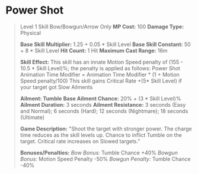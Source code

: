 # __Power Shot__ #
> Level 1 Skill
> Bow/Bowgun/Arrow Only
> **MP Cost:** 100
> **Damage Type:** Physical
> 
> **Base Skill Multiplier:** 1.25 + 0.05 * Skill Level
> **Base Skill Constant:** 50 + 8 * Skill Level
> **Hit Count:** 1 Hit
> **Maximum Cast Range:** 16m
>
> **Skill Effect:**
This skill has an innate Motion Speed penalty of (155 - 10.5 * Skill Level)%; the penalty is applied as follows:
Power Shot Animation Time Modifier = Animation Time Modifier * (1 + Motion Speed penalty/100)
This skill gains Critical Rate +(5* Skill Level) if your target got Slow Ailments
> 
> __**Ailment:** Tumble__
> **Base Ailment Chance:** 20% + (3 * Skill Level)%
> **Ailment Duration:** 3 seconds
> **Ailment Resistance:**  3 seconds (Easy and Normal); 6 seconds (Hard); 12 seconds (Nightmare); 18 seconds (Ultimate)
> 
> **Game Description:** "Shoot the target with stronger power. The charge time reduces as the skill levels up. Chance to inflict Tumble on the target. Critical rate increases on Slowed targets."
>
> **Bonuses/Penalties:**
*Bow Bonus:* Tumble Chance +40%
*Bowgun Bonus:* Motion Speed Penalty -50%
*Bowgun Penalty:* Tumble Chance -40%
